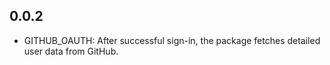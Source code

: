 ## 0.0.2

* GITHUB_OAUTH: After successful sign-in, the package fetches detailed user data from GitHub.
